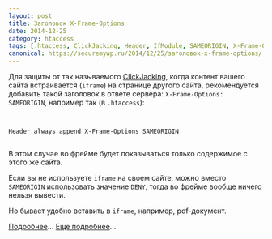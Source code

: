 ```yaml
---
layout: post
title: Заголовок X-Frame-Options
date: 2014-12-25
category: htaccess
tags: [.htaccess, ClickJacking, Header, IfModule, SAMEORIGIN, X-Frame-Options]
canonical: https://securemywp.ru/2014/12/25/заголовок-x-frame-options/
---
```


Для защиты от так называемого [ClickJacking](https://ru.wikipedia.org/wiki/Кликджекинг), когда контент вашего сайта встраивается (<code>iframe</code>) на странице другого сайта, рекомендуется добавить такой заголовок в ответе сервера: <code>X-Frame-Options: SAMEORIGIN</code>, например так (в <code>.htaccess</code>):

<pre><code>
<IfModule mod_headers.c>
Header always append X-Frame-Options SAMEORIGIN
</IfModule>
</code></pre>

В этом случае во фрейме будет показываться только содержимое с этого же сайта.

Если вы не используете <code>iframe</code> на своем сайте, можно вместо <code>SAMEORIGIN</code> использовать значение <code>DENY</code>, тогда во фрейме вообще ничего нельзя вывести.

Но бывает удобно вставить в <code>iframe</code>, например, pdf-документ.

[Подробнее](https://blog.mozilla.org/security/2013/12/12/on-the-x-frame-options-security-header/)… [Еще подробнее](http://blogs.msdn.com/b/ieinternals/archive/2010/03/30/combating-clickjacking-with-x-frame-options.aspx)…
